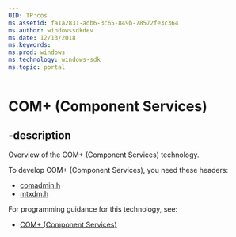 ```yaml
---
UID: TP:cos
ms.assetid: fa1a2831-adb6-3c65-849b-78572fe3c364
ms.author: windowssdkdev
ms.date: 12/13/2018
ms.keywords: 
ms.prod: windows
ms.technology: windows-sdk
ms.topic: portal
---
```


# COM+ (Component Services)

## -description

Overview of the COM+ (Component Services) technology.

To develop COM+ (Component Services), you need these headers:

 * [comadmin.h](../comadmin/index.md)
 * [mtxdm.h](../mtxdm/index.md)

For programming guidance for this technology, see:
* [COM+ (Component Services)](/windows/desktop/cossdk)

